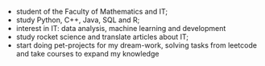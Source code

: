 <!--
**EMiheeva/EMiheeva** is a ✨ _special_ ✨ repository because its `README.md` (this file) appears on your GitHub profile.

Here are some ideas to get you started:

- 🔭 I’m currently working on ...
- 🌱 I’m currently learning ...
- 👯 I’m looking to collaborate on ...
- 🤔 I’m looking for help with ...
- 💬 Ask me about ...
- 📫 How to reach me: ...
- 😄 Pronouns: ...
- ⚡ Fun fact: ...
-->

 - student of the Faculty of Mathematics and IT; 
 - study Python, C++, Java, SQL and R;
 - interest in IT: data analysis, machine learning and development
 - study rocket science and translate articles about IT; 
 - start doing pet-projects for my dream-work, solving tasks from leetcode and take courses to expand my knowledge
